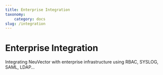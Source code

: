 ```yaml
---
title: Enterprise Integration
taxonomy:
    category: docs
slug: /integration
---
```


# Enterprise Integration

Integrating NeuVector with enterprise infrastructure using RBAC, SYSLOG, SAML, LDAP…
